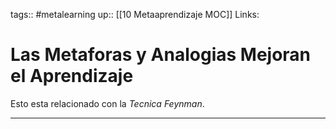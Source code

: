 tags:: #metalearning
up:: [[10 Metaaprendizaje MOC]]
Links: 
# Las Metaforas y Analogias Mejoran el Aprendizaje
Esto esta relacionado con la *Tecnica Feynman*.
___

